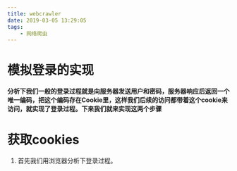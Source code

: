 ```yaml
---
title: webcrawler
date: 2019-03-05 13:29:05
tags: 
    - 网络爬虫
---
```

#  模拟登录的实现
   **分析下我们一般的登录过程就是向服务器发送用户和密码，服务器响应后返回一个唯一编码，把这个编码存在Cookie里，这样我们后续的访问都带着这个cookie来访问，就实现了登录过程。下来我们就来实现这两个步骤**
#  获取cookies 
   1. 首先我们用浏览器分析下登录过程。
